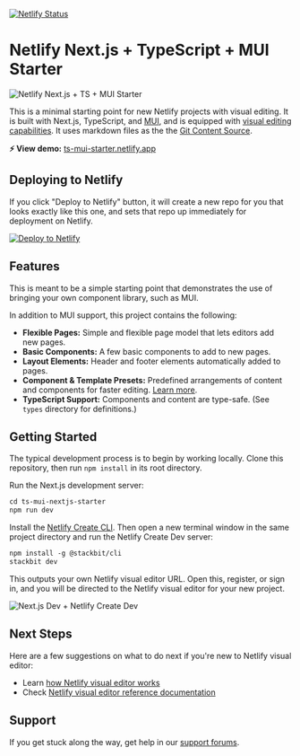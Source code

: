 [![Netlify Status](https://api.netlify.com/api/v1/badges/2a9a0b74-404b-49b0-a778-6272ac137776/deploy-status)](https://app.netlify.com/sites/letskula-com/deploys)
# Netlify Next.js + TypeScript + MUI Starter  

![Netlify Next.js + TS + MUI Starter](https://assets.stackbit.com/docs/ts-nextjs-starter-thumb.png)

This is a minimal starting point for new Netlify projects with visual editing. It is built with Next.js, TypeScript, and [MUI](https://mui.com/), and is equipped with [visual editing capabilities](https://docs.netlify.com/visual-editor/visual-editing/). It uses markdown files as the the [Git Content Source](https://docs.netlify.com/create/content-sources/git/).

**⚡ View demo:** [ts-mui-starter.netlify.app](https://ts-mui-starter.netlify.app/)

## Deploying to Netlify

If you click "Deploy to Netlify" button, it will create a new repo for you that looks exactly like this one, and sets that repo up immediately for deployment on Netlify.

[![Deploy to Netlify](https://www.netlify.com/img/deploy/button.svg)](https://app.netlify.com/start/deploy?repository=https://github.com/netlify-templates/ts-mui-nextjs-starter)

## Features

This is meant to be a simple starting point that demonstrates the use of bringing your own component library, such as MUI.

In addition to MUI support, this project contains the following:

- **Flexible Pages:** Simple and flexible page model that lets editors add new pages.
- **Basic Components:** A few basic components to add to new pages.
- **Layout Elements:** Header and footer elements automatically added to pages.
- **Component & Template Presets:** Predefined arrangements of content and components for faster editing. [Learn more](https://docs.netlify.com/create/content-presets/).
- **TypeScript Support:** Components and content are type-safe. (See `types` directory for definitions.)

## Getting Started

The typical development process is to begin by working locally. Clone this repository, then run `npm install` in its root directory.

Run the Next.js development server:

```txt
cd ts-mui-nextjs-starter
npm run dev
```

Install the [Netlify Create CLI](https://www.npmjs.com/package/@stackbit/cli). Then open a new terminal window in the same project directory and run the Netlify Create Dev server:

```txt
npm install -g @stackbit/cli
stackbit dev
```

This outputs your own Netlify visual editor URL. Open this, register, or sign in, and you will be directed to the Netlify visual editor for your new project.

![Next.js Dev + Netlify Create Dev](https://assets.stackbit.com/docs/next-dev-stackbit-dev.png)

## Next Steps

Here are a few suggestions on what to do next if you're new to Netlify visual editor:

- Learn [how Netlify visual editor works](https://docs.netlify.com/visual-editor/overview/)
- Check [Netlify visual editor reference documentation](https://visual-editor-reference.netlify.com/)

## Support

If you get stuck along the way, get help in our [support forums](https://answers.netlify.com/).
